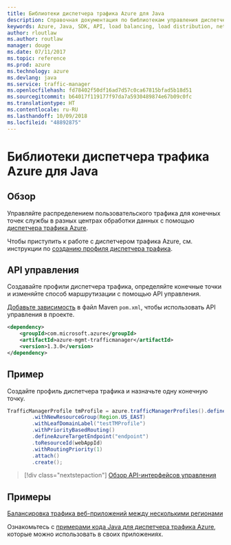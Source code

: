 ```yaml
---
title: Библиотеки диспетчера трафика Azure для Java
description: Справочная документация по библиотекам управления диспетчера трафика для Java
keywords: Azure, Java, SDK, API, load balancing, load distribution, network, Traffic Manager
author: rloutlaw
ms.author: routlaw
manager: douge
ms.date: 07/11/2017
ms.topic: reference
ms.prod: azure
ms.technology: azure
ms.devlang: java
ms.service: traffic-manager
ms.openlocfilehash: fd78402f50df16ad7d57c0ca67815bfad5b18d51
ms.sourcegitcommit: b64017f119177f97da7a5930489874e67b09c0fc
ms.translationtype: HT
ms.contentlocale: ru-RU
ms.lasthandoff: 10/09/2018
ms.locfileid: "48892875"
---
```

# <a name="azure-traffic-manager-libraries-for-java"></a>Библиотеки диспетчера трафика Azure для Java

## <a name="overview"></a>Обзор

Управляйте распределением пользовательского трафика для конечных точек службы в разных центрах обработки данных с помощью [диспетчера трафика Azure](/azure/traffic-manager/traffic-manager-overview).

Чтобы приступить к работе с диспетчером трафика Azure, см. инструкции по [созданию профиля диспетчера трафика](/azure/traffic-manager/traffic-manager-create-profile).

## <a name="management-api"></a>API управления

Создавайте профили диспетчера трафика, определяйте конечные точки и изменяйте способ маршрутизации с помощью API управления. 

[Добавьте зависимость](https://maven.apache.org/guides/getting-started/index.html#How_do_I_use_external_dependencies) в файл Maven `pom.xml`, чтобы использовать API управления в проекте.  

```XML
<dependency>
    <groupId>com.microsoft.azure</groupId>
    <artifactId>azure-mgmt-trafficmanager</artifactId>
    <version>1.3.0</version>
</dependency>
```   

## <a name="example"></a>Пример

Создайте профиль диспетчера трафика и назначьте одну конечную точку.

```java
TrafficManagerProfile tmProfile = azure.trafficManagerProfiles().define("testTMProfile")
        .withNewResourceGroup(Region.US_EAST)
        .withLeafDomainLabel("testTMProfile")
        .withPriorityBasedRouting()
        .defineAzureTargetEndpoint("endpoint")
        .toResourceId(webAppId)
        .withRoutingPriority(1)
        .attach()
        .create();
```

> [!div class="nextstepaction"]
> [Обзор API-интерфейсов управления](/java/api/overview/azure/trafficmanager/management)

## <a name="samples"></a>Примеры

[Балансировка трафика веб-приложений между несколькими регионами](https://github.com/Azure-Samples/traffic-manager-java-manage-profiles)

Ознакомьтесь с [примерами кода Java для диспетчера трафика Azure](https://azure.microsoft.com/resources/samples/?platform=java&term=traffic), которые можно использовать в своих приложениях.
